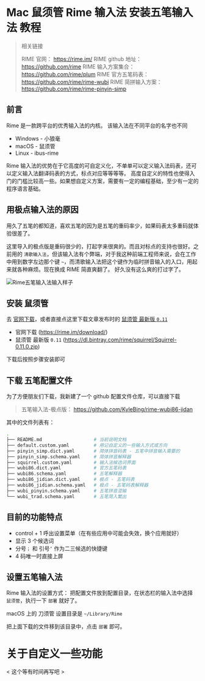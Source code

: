 # Mac 鼠须管 Rime 输入法 安装五笔输入法 教程


> 相关链接
> 
> RIME 官网：          https://rime.im/
> RIME github 地址：   https://github.com/rime
> RIME 输入方案集合：  https://github.com/rime/plum
> RIME 官方五笔码表：  https://github.com/rime/rime-wubi
> RIME 简拼输入方案：  https://github.com/rime/rime-pinyin-simp


## 前言

Rime 是一款跨平台的优秀输入法的内核。
该输入法在不同平台的名字也不同

- Windows - 小狼毫
- macOS - 鼠须管
- Linux - ibus-rime

Rime 输入法的优势在于它高度的可自定义化，不单单可以定义输入法码表，还可以定义输入法翻译码表的方式，标点对应等等等等。
高度自定义的特性也使得入门的门槛比较高一些。如果想自定义方案，需要有一定的编程基础，至少有一定的程序语言基础。


## 用极点输入法的原因

用久了五笔的都知道，喜欢五笔的因为是五笔的重码率少，如果码表太多重码就体验很差了。

这里导入的极点版是重码很少的，打起字来很爽的。而且对标点的支持也很好。之前用的 `清歌输入法`，但该输入法有个弊端，对于我这种前端工程师来说，会在工作中用到数字左边那个键 `~`，而清歌输入法把这个键作为临时拼音输入的入口，用起来就各种麻烦。现在换成 RIME 简直爽翻了。 好久没有这么爽的打过字了。

![Rime五笔输入法输入样子](https://github.com/KyleBing/rime-wubi86-jidan/blob/master/imgs/Rime%E4%BA%94%E7%AC%94%E8%BE%93%E5%85%A5%E6%B3%95.gif)




## 安装 鼠须管

去 [官网下载](https://rime.im/download/)，或者直接点这里下载文章发布时的 [鼠须管 最新版 `0.11`](https://dl.bintray.com/rime/squirrel/Squirrel-0.11.0.zip)
- 官网下载 (https://rime.im/download/)
- 鼠须管 最新版 `0.11` (https://dl.bintray.com/rime/squirrel/Squirrel-0.11.0.zip)

下载后按照步骤安装即可


## 下载 五笔配置文件

为了方便朋友们下载，我新建了一个 github 配置文件仓库，可以直接下载

> 五笔输入法-极点版： https://github.com/KyleBing/rime-wubi86-jidan

其中的文件列表有：

```bash
.
├── README.md                   # 当前说明文档
├── default.custom.yaml         # 用记自定义的一些输入方式或方向
├── pinyin_simp.dict.yaml       # 简体拼音码表 - 五笔中拼音输入需要的
├── pinyin_simp.schema.yaml     # 简体拼音解释器
├── squirrel.custom.yaml        # 输入法候选词界面
├── wubi86.dict.yaml            # 官方五笔码表
├── wubi86.schema.yaml          # 五笔解释器
├── wubi86_jidian.dict.yaml     # 极点 - 五笔码表
├── wubi86_jidian.schema.yaml   # 极点 - 五笔码表解释器
├── wubi_pinyin.schema.yaml     # 五笔拼音混输
└── wubi_trad.schema.yaml       # 五笔简入繁出
```

## 目前的功能特点

- control + 1 呼出设置菜单（在有些应用中可能会失效，换个应用就好）
- 显示 3 个候选词
- 分号`；` 和 引号`‘` 作为二三候选的快捷键
- 4 码唯一时直接上屏

## 设置五笔输入法

Rime 输入法的设置方式：
把配置文件放到配置目录，在状态栏的输入法中选择 `鼠须管`，执行一下 `部署` 就好了。

macOS 上的 刀须管 设置目录是 `~/Library/Rime`

把上面下载的文件移到该目录中，点击 `部署` 即可。



# 关于自定义一些功能

< 这个等有时间再写吧 >
